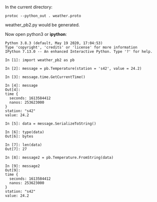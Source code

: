 In the current directory:

    protoc --python_out . weather.proto

weather_pb2.py would be generated.

Now open python3 or **ipython**:

    Python 3.8.3 (default, May 19 2020, 17:04:53) 
    Type 'copyright', 'credits' or 'license' for more information
    IPython 7.13.0 -- An enhanced Interactive Python. Type '?' for help.
    
    In [1]: import weather_pb2 as pb                                                                              
    
    In [2]: message = pb.Temperature(station = 's42', value = 24.2)                                               
    
    In [3]: message.time.GetCurrentTime()                                                                         
    
    In [4]: message                                                                                               
    Out[4]: 
    time {
      seconds: 1613584412
      nanos: 253623000
    }
    station: "s42"
    value: 24.2
    
    In [5]: data = message.SerializeToString()                                                                    
    
    In [6]: type(data)                                                                                            
    Out[6]: bytes
    
    In [7]: len(data)                                                                                             
    Out[7]: 27
    
    In [8]: message2 = pb.Temperature.FromString(data)                                                            
    
    In [9]: message2                                                                                              
    Out[9]: 
    time {
      seconds: 1613584412
      nanos: 253623000
    }
    station: "s42"
    value: 24.2
